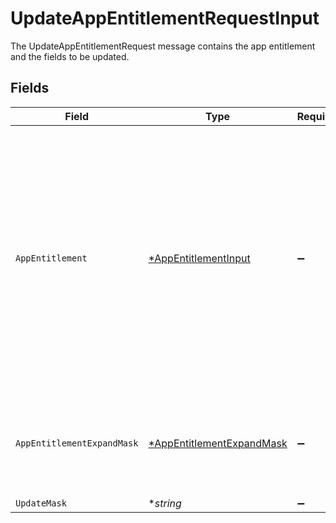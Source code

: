 # UpdateAppEntitlementRequestInput

 The UpdateAppEntitlementRequest message contains the app entitlement and the fields to be updated.



## Fields

| Field                                                                                                                                                                                                                                                                                                   | Type                                                                                                                                                                                                                                                                                                    | Required                                                                                                                                                                                                                                                                                                | Description                                                                                                                                                                                                                                                                                             |
| ------------------------------------------------------------------------------------------------------------------------------------------------------------------------------------------------------------------------------------------------------------------------------------------------------- | ------------------------------------------------------------------------------------------------------------------------------------------------------------------------------------------------------------------------------------------------------------------------------------------------------- | ------------------------------------------------------------------------------------------------------------------------------------------------------------------------------------------------------------------------------------------------------------------------------------------------------- | ------------------------------------------------------------------------------------------------------------------------------------------------------------------------------------------------------------------------------------------------------------------------------------------------------- |
| `AppEntitlement`                                                                                                                                                                                                                                                                                        | [*AppEntitlementInput](../../models/shared/appentitlementinput.md)                                                                                                                                                                                                                                      | :heavy_minus_sign:                                                                                                                                                                                                                                                                                      |  The app entitlement represents one permission in a downstream App (SAAS) that can be granted. For example, GitHub Read vs GitHub Write.<br/><br/><br/>This message contains a oneof named max_grant_duration. Only a single field of the following list may be set at a time:<br/>  - durationUnset<br/>  - durationGrant<br/> |
| `AppEntitlementExpandMask`                                                                                                                                                                                                                                                                              | [*AppEntitlementExpandMask](../../models/shared/appentitlementexpandmask.md)                                                                                                                                                                                                                            | :heavy_minus_sign:                                                                                                                                                                                                                                                                                      |  The app entitlement expand mask allows the user to get additonal information when getting responses containing app entitlement views.<br/>                                                                                                                                                             |
| `UpdateMask`                                                                                                                                                                                                                                                                                            | **string*                                                                                                                                                                                                                                                                                               | :heavy_minus_sign:                                                                                                                                                                                                                                                                                      | N/A                                                                                                                                                                                                                                                                                                     |